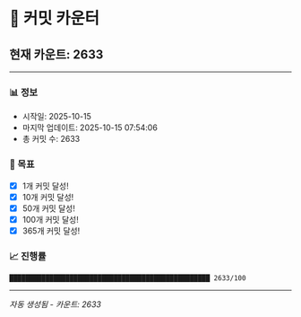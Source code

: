 # 🔢 커밋 카운터

## 현재 카운트: 2633

---

### 📊 정보
- 시작일: 2025-10-15
- 마지막 업데이트: 2025-10-15 07:54:06
- 총 커밋 수: 2633

### 🎯 목표
- [x] 1개 커밋 달성!
- [x] 10개 커밋 달성!
- [x] 50개 커밋 달성!
- [x] 100개 커밋 달성!
- [x] 365개 커밋 달성!

### 📈 진행률
```
██████████████████████████████████████████████████ 2633/100
```

---
*자동 생성됨 - 카운트: 2633*
